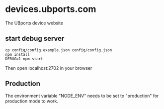 # devices.ubports.com

The UBports device website


## start debug server

```
cp config/config.example.json config/config.json
npm install
DEBUG=1 npm start
```

Then open localhost:2702 in your browser

## Production

The environment variable "NODE_ENV" needs to be set to "production" for production mode to work.
